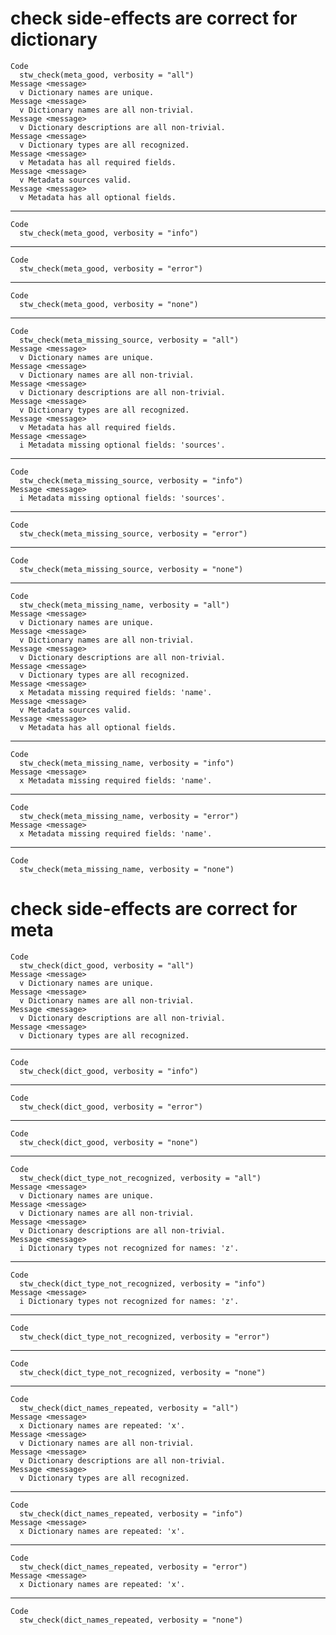 # check side-effects are correct for dictionary

    Code
      stw_check(meta_good, verbosity = "all")
    Message <message>
      v Dictionary names are unique.
    Message <message>
      v Dictionary names are all non-trivial.
    Message <message>
      v Dictionary descriptions are all non-trivial.
    Message <message>
      v Dictionary types are all recognized.
    Message <message>
      v Metadata has all required fields.
    Message <message>
      v Metadata sources valid.
    Message <message>
      v Metadata has all optional fields.

---

    Code
      stw_check(meta_good, verbosity = "info")

---

    Code
      stw_check(meta_good, verbosity = "error")

---

    Code
      stw_check(meta_good, verbosity = "none")

---

    Code
      stw_check(meta_missing_source, verbosity = "all")
    Message <message>
      v Dictionary names are unique.
    Message <message>
      v Dictionary names are all non-trivial.
    Message <message>
      v Dictionary descriptions are all non-trivial.
    Message <message>
      v Dictionary types are all recognized.
    Message <message>
      v Metadata has all required fields.
    Message <message>
      i Metadata missing optional fields: 'sources'.

---

    Code
      stw_check(meta_missing_source, verbosity = "info")
    Message <message>
      i Metadata missing optional fields: 'sources'.

---

    Code
      stw_check(meta_missing_source, verbosity = "error")

---

    Code
      stw_check(meta_missing_source, verbosity = "none")

---

    Code
      stw_check(meta_missing_name, verbosity = "all")
    Message <message>
      v Dictionary names are unique.
    Message <message>
      v Dictionary names are all non-trivial.
    Message <message>
      v Dictionary descriptions are all non-trivial.
    Message <message>
      v Dictionary types are all recognized.
    Message <message>
      x Metadata missing required fields: 'name'.
    Message <message>
      v Metadata sources valid.
    Message <message>
      v Metadata has all optional fields.

---

    Code
      stw_check(meta_missing_name, verbosity = "info")
    Message <message>
      x Metadata missing required fields: 'name'.

---

    Code
      stw_check(meta_missing_name, verbosity = "error")
    Message <message>
      x Metadata missing required fields: 'name'.

---

    Code
      stw_check(meta_missing_name, verbosity = "none")

# check side-effects are correct for meta

    Code
      stw_check(dict_good, verbosity = "all")
    Message <message>
      v Dictionary names are unique.
    Message <message>
      v Dictionary names are all non-trivial.
    Message <message>
      v Dictionary descriptions are all non-trivial.
    Message <message>
      v Dictionary types are all recognized.

---

    Code
      stw_check(dict_good, verbosity = "info")

---

    Code
      stw_check(dict_good, verbosity = "error")

---

    Code
      stw_check(dict_good, verbosity = "none")

---

    Code
      stw_check(dict_type_not_recognized, verbosity = "all")
    Message <message>
      v Dictionary names are unique.
    Message <message>
      v Dictionary names are all non-trivial.
    Message <message>
      v Dictionary descriptions are all non-trivial.
    Message <message>
      i Dictionary types not recognized for names: 'z'.

---

    Code
      stw_check(dict_type_not_recognized, verbosity = "info")
    Message <message>
      i Dictionary types not recognized for names: 'z'.

---

    Code
      stw_check(dict_type_not_recognized, verbosity = "error")

---

    Code
      stw_check(dict_type_not_recognized, verbosity = "none")

---

    Code
      stw_check(dict_names_repeated, verbosity = "all")
    Message <message>
      x Dictionary names are repeated: 'x'.
    Message <message>
      v Dictionary names are all non-trivial.
    Message <message>
      v Dictionary descriptions are all non-trivial.
    Message <message>
      v Dictionary types are all recognized.

---

    Code
      stw_check(dict_names_repeated, verbosity = "info")
    Message <message>
      x Dictionary names are repeated: 'x'.

---

    Code
      stw_check(dict_names_repeated, verbosity = "error")
    Message <message>
      x Dictionary names are repeated: 'x'.

---

    Code
      stw_check(dict_names_repeated, verbosity = "none")

